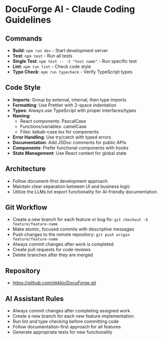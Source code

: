 # DocuForge AI - Claude Coding Guidelines

## Commands
- **Build**: `npm run dev` - Start development server
- **Test**: `npm test` - Run all tests
- **Single Test**: `npm test -- -t "test name"` - Run specific test
- **Lint**: `npm run lint` - Check code style
- **Type Check**: `npm run typecheck` - Verify TypeScript types

## Code Style
- **Imports**: Group by external, internal, then type imports
- **Formatting**: Use Prettier with 2-space indentation
- **Types**: Always use TypeScript with proper interfaces/types
- **Naming**:
  - React components: PascalCase
  - Functions/variables: camelCase
  - Files: kebab-case.tsx for components
- **Error Handling**: Use try/catch with typed errors
- **Documentation**: Add JSDoc comments for public APIs
- **Components**: Prefer functional components with hooks
- **State Management**: Use React context for global state

## Architecture
- Follow document-first development approach
- Maintain clear separation between UI and business logic
- Utilize the LLMs.txt export functionality for AI-friendly documentation

## Git Workflow
- Create a new branch for each feature or bug fix: `git checkout -b feature/feature-name`
- Make atomic, focused commits with descriptive messages
- Push changes to the remote repository: `git push origin feature/feature-name`
- Always commit changes after work is completed
- Create pull requests for code reviews
- Delete branches after they are merged

## Repository
- https://github.com/nkkko/DocuForge.git

## AI Assistant Rules
- Always commit changes after completing assigned work
- Create a new branch for each new feature implementation
- Run lint and type checking before committing code
- Follow documentation-first approach for all features
- Generate appropriate tests for new functionality